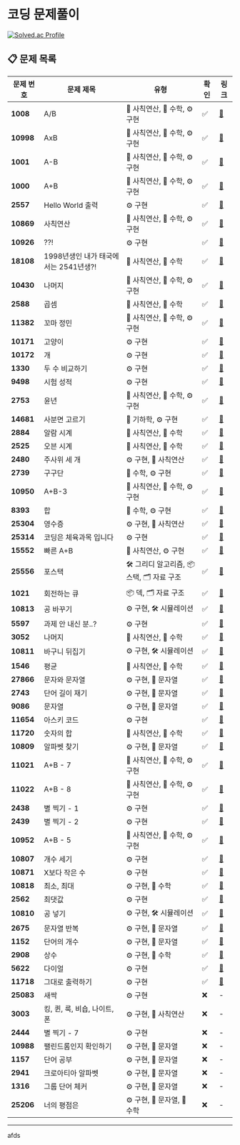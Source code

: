 # 코딩 문제풀이



[![Solved.ac Profile](http://mazassumnida.wtf/api/v2/generate_badge?boj=kwondw30)](https://solved.ac/kwondw30/)
## 📋 문제 목록


| **문제 번호** | **문제 제목**                     | **유형**                             | **확인**    | **링크**                             |
|---------------|-----------------------------------|--------------------------------------|-------------|--------------------------------------|
| **1008**      | A/B                               | 🔢 사칙연산, 🧩 수학, ⚙️ 구현        | ✅         | [🔗](https://muji-dev.tistory.com/7)  |
| **10998**     | AxB                               | 🔢 사칙연산, 🧩 수학, ⚙️ 구현        | ✅         | [🔗](https://muji-dev.tistory.com/6)  |
| **1001**      | A-B                               | 🔢 사칙연산, 🧩 수학, ⚙️ 구현        | ✅         | [🔗](https://muji-dev.tistory.com/5)  |
| **1000**      | A+B                               | 🔢 사칙연산, 🧩 수학, ⚙️ 구현        | ✅         | [🔗](https://muji-dev.tistory.com/4)  |
| **2557**      | Hello World 출력                  | ⚙️ 구현                             | ✅         | [🔗](https://muji-dev.tistory.com/2)  |
| **10869**     | 사칙연산                          | 🔢 사칙연산, 🧩 수학, ⚙️ 구현        | ✅         | [🔗](https://muji-dev.tistory.com/8)  |
| **10926**     | ??!                               | ⚙️ 구현                             | ✅         | [🔗](https://muji-dev.tistory.com/9)  |
| **18108**     | 1998년생인 내가 태국에서는 2541년생?! | 🔢 사칙연산, 🧩 수학                 | ✅         | [🔗](https://muji-dev.tistory.com/10) |
| **10430**     | 나머지                            | 🔢 사칙연산, 🧩 수학, ⚙️ 구현        | ✅         | [🔗](https://muji-dev.tistory.com/11) |
| **2588**      | 곱셈                              | 🔢 사칙연산, 🧩 수학                 | ✅         | [🔗](https://muji-dev.tistory.com/12) |
| **11382**     | 꼬마 정민                         | 🔢 사칙연산, 🧩 수학, ⚙️ 구현        | ✅         | [🔗](https://muji-dev.tistory.com/13) |
| **10171**     | 고양이                            | ⚙️ 구현                             | ✅         | [🔗](https://muji-dev.tistory.com/14) |
| **10172**     | 개                                | ⚙️ 구현                             | ✅         | [🔗](https://muji-dev.tistory.com/15) |
| **1330**      | 두 수 비교하기                     | ⚙️ 구현                             | ✅         | [🔗](https://muji-dev.tistory.com/17) |
| **9498**      | 시험 성적                         | ⚙️ 구현                             | ✅         | [🔗](https://muji-dev.tistory.com/18) |
| **2753**      | 윤년                              | 🔢 사칙연산, 🧩 수학, ⚙️ 구현        | ✅         | [🔗](https://muji-dev.tistory.com/19) |
| **14681**     | 사분면 고르기                     | 🧭 기하학, ⚙️ 구현                   | ✅         | [🔗](https://muji-dev.tistory.com/20) |
| **2884**      | 알람 시계                         | 🔢 사칙연산, 🧩 수학                 | ✅         | [🔗](https://muji-dev.tistory.com/21) |
| **2525**      | 오븐 시계                         | 🔢 사칙연산, 🧩 수학                 | ✅         | [🔗](https://muji-dev.tistory.com/22) |
| **2480**      | 주사위 세 개                      | ⚙️ 구현, 🔢 사칙연산                 | ✅         | [🔗](https://muji-dev.tistory.com/23) |
| **2739**      | 구구단                            | 🧩 수학, ⚙️ 구현                     | ✅         | [🔗](https://muji-dev.tistory.com/24) |
| **10950**     | A+B-3                             | 🔢 사칙연산, 🧩 수학, ⚙️ 구현        | ✅         | [🔗](https://muji-dev.tistory.com/25) |
| **8393**      | 합                                | 🧩 수학, ⚙️ 구현                     | ✅         | [🔗](https://muji-dev.tistory.com/26) |
| **25304**     | 영수증                            | ⚙️ 구현, 🔢 사칙연산                 | ✅         | [🔗](https://muji-dev.tistory.com/28) |
| **25314**     | 코딩은 체육과목 입니다             | ⚙️ 구현                             | ✅         | [🔗](https://muji-dev.tistory.com/29) |
| **15552**     | 빠른 A+B                          | 🔢 사칙연산, ⚙️ 구현                 | ✅         | [🔗](https://muji-dev.tistory.com/30) |
| **25556**     | 포스택                            | 🛠️ 그리디 알고리즘, 📦 스택, 🗂 자료 구조 | ✅         | [🔗](https://muji-dev.tistory.com/38) |
| **1021**      | 회전하는 큐                        | 📦 덱, 🗂 자료 구조                   | ✅         | [🔗](https://muji-dev.tistory.com/41) |
| **10813**     | 공 바꾸기                          | ⚙️ 구현, 🛠️ 시뮬레이션               | ✅         | [🔗](https://muji-dev.tistory.com/43) |
| **5597**      | 과제 안 내신 분..?                 | ⚙️ 구현                             | ✅         | [🔗](https://muji-dev.tistory.com/44) |
| **3052**      | 나머지                            | 🔢 사칙연산, 🧩 수학                 | ✅         | [🔗](https://muji-dev.tistory.com/45) |
| **10811**     | 바구니 뒤집기                      | ⚙️ 구현, 🛠️ 시뮬레이션               | ✅         | [🔗](https://muji-dev.tistory.com/46) |
| **1546**      | 평균                              | 🔢 사칙연산, 🧩 수학                 | ✅         | [🔗](https://muji-dev.tistory.com/47) |
| **27866**     | 문자와 문자열                      | ⚙️ 구현, 📝 문자열                    | ✅         | [🔗](https://muji-dev.tistory.com/48) |
| **2743**      | 단어 길이 재기                     | ⚙️ 구현, 📝 문자열                    | ✅         | [🔗](https://muji-dev.tistory.com/49) |
| **9086**      | 문자열                            | ⚙️ 구현, 📝 문자열                    | ✅         | [🔗](https://muji-dev.tistory.com/50) |
| **11654**     | 아스키 코드                        | ⚙️ 구현                             | ✅         | [🔗](https://muji-dev.tistory.com/51) |
| **11720**     | 숫자의 합                          | 🔢 사칙연산, 🧩 수학                 | ✅         | [🔗](https://muji-dev.tistory.com/52) |
| **10809**     | 알파벳 찾기                        | ⚙️ 구현, 📝 문자열                    | ✅         | [🔗](https://muji-dev.tistory.com/53) |
| **11021**     | A+B - 7                            | 🔢 사칙연산, 🧩 수학, ⚙️ 구현        | ✅         | [🔗](https://muji-dev.tistory.com/54) |
| **11022**     | A+B - 8                            | 🔢 사칙연산, 🧩 수학, ⚙️ 구현        | ✅         | [🔗](https://muji-dev.tistory.com/55) |
| **2438**      | 별 찍기 - 1                        | ⚙️ 구현                             | ✅         | [🔗](https://muji-dev.tistory.com/56) |
| **2439**      | 별 찍기 - 2                        | ⚙️ 구현                             | ✅         | [🔗](https://muji-dev.tistory.com/57) |
| **10952**     | A+B - 5                            | 🔢 사칙연산, 🧩 수학, ⚙️ 구현        | ✅         | [🔗](https://muji-dev.tistory.com/58) |
| **10807**     | 개수 세기                          | ⚙️ 구현                             | ✅         | [🔗](https://muji-dev.tistory.com/59) |
| **10871**     | X보다 작은 수                      | ⚙️ 구현                             | ✅         | [🔗](https://muji-dev.tistory.com/60) |
| **10818**     | 최소, 최대                         | ⚙️ 구현, 🧩 수학                     | ✅         | [🔗](https://muji-dev.tistory.com/61) |
| **2562**      | 최댓값                            | ⚙️ 구현                             | ✅         | [🔗](https://muji-dev.tistory.com/62) |
| **10810**     | 공 넣기                            | ⚙️ 구현, 🛠️ 시뮬레이션               | ✅         | [🔗](https://muji-dev.tistory.com/63) |
| **2675**      | 문자열 반복                        | ⚙️ 구현, 📝 문자열                    | ✅         | [🔗](https://muji-dev.tistory.com/64) |
| **1152**      | 단어의 개수                        | ⚙️ 구현, 📝 문자열                    | ✅         | [🔗](https://muji-dev.tistory.com/65) |
| **2908**      | 상수                              | ⚙️ 구현, 🧩 수학                     | ✅         | [🔗](https://muji-dev.tistory.com/66) |
| **5622**      | 다이얼                            | ⚙️ 구현                             | ✅         | [🔗](https://muji-dev.tistory.com/67) |
| **11718**     | 그대로 출력하기                    | ⚙️ 구현                             | ✅         | [🔗](https://muji-dev.tistory.com/68) |
| **25083**     | 새싹                              | ⚙️ 구현                             | ❌          | -                                   |
| **3003**      | 킹, 퀸, 룩, 비숍, 나이트, 폰        | ⚙️ 구현, 🔢 사칙연산                 | ❌          | -                                   |
| **2444**      | 별 찍기 - 7                        | ⚙️ 구현                             | ❌          | -                                   |
| **10988**     | 팰린드롬인지 확인하기              | ⚙️ 구현, 📝 문자열                    | ❌          | -                                   |
| **1157**      | 단어 공부                          | ⚙️ 구현, 📝 문자열                    | ❌          | -                                   |
| **2941**      | 크로아티아 알파벳                  | ⚙️ 구현, 📝 문자열                    | ❌          | -                                   |
| **1316**      | 그룹 단어 체커                     | ⚙️ 구현, 📝 문자열                    | ❌          | -                                   |
| **25206**     | 너의 평점은                        | ⚙️ 구현, 📝 문자열, 🧩 수학           | ❌          | -                                   |

---
afds
